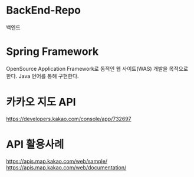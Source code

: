 # BackEnd-Repo
백엔드

# Spring Framework
 OpenSource Application Framework로  동적인 웹 사이트(WAS) 개발을 목적으로 한다.
 Java 언어를 통해 구현한다.

# 카카오 지도 API
https://developers.kakao.com/console/app/732697
# API 활용사례 
https://apis.map.kakao.com/web/sample/
https://apis.map.kakao.com/web/documentation/
